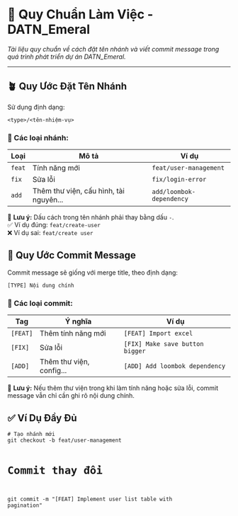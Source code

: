 
<body>
  <h1>💼 Quy Chuẩn Làm Việc - DATN_Emeral</h1>
  <p><em>Tài liệu quy chuẩn về cách đặt tên nhánh và viết commit message trong quá trình phát triển dự án DATN_Emeral.</em></p>

  <hr>

  <h2>🪴 Quy Ước Đặt Tên Nhánh</h2>
  <p>Sử dụng định dạng:</p>
  <pre><code>&lt;type&gt;/&lt;tên-nhiệm-vụ&gt;</code></pre>

  <h3>📌 Các loại nhánh:</h3>
  <table>
    <thead>
      <tr>
        <th>Loại</th>
        <th>Mô tả</th>
        <th>Ví dụ</th>
      </tr>
    </thead>
    <tbody>
      <tr>
        <td><code>feat</code></td>
        <td>Tính năng mới</td>
        <td><code>feat/user-management</code></td>
      </tr>
      <tr>
        <td><code>fix</code></td>
        <td>Sửa lỗi</td>
        <td><code>fix/login-error</code></td>
      </tr>
      <tr>
        <td><code>add</code></td>
        <td>Thêm thư viện, cấu hình, tài nguyên...</td>
        <td><code>add/loombok-dependency</code></td>
      </tr>
    </tbody>
  </table>

  <div class="note">
    🔸 <strong>Lưu ý:</strong> Dấu cách trong tên nhánh phải thay bằng dấu <code>-</code>.<br>
    ✅ Ví dụ đúng: <code>feat/create-user</code><br>
    ❌ Ví dụ sai: <code>feat/create user</code>
  </div>

  <h2>📝 Quy Ước Commit Message</h2>
  <p>Commit message sẽ giống với merge title, theo định dạng:</p>
  <pre><code>[TYPE] Nội dung chính</code></pre>

  <h3>📌 Các loại commit:</h3>
  <table>
    <thead>
      <tr>
        <th>Tag</th>
        <th>Ý nghĩa</th>
        <th>Ví dụ</th>
      </tr>
    </thead>
    <tbody>
      <tr>
        <td><code>[FEAT]</code></td>
        <td>Thêm tính năng mới</td>
        <td><code>[FEAT] Import excel</code></td>
      </tr>
      <tr>
        <td><code>[FIX]</code></td>
        <td>Sửa lỗi</td>
        <td><code>[FIX] Make save button bigger</code></td>
      </tr>
      <tr>
        <td><code>[ADD]</code></td>
        <td>Thêm thư viện, config...</td>
        <td><code>[ADD] Add loombok dependency</code></td>
      </tr>
    </tbody>
  </table>

  <div class="note">
    🔹 <strong>Lưu ý:</strong> Nếu thêm thư viện trong khi làm tính năng hoặc sửa lỗi, commit message vẫn chỉ cần ghi rõ nội dung chính.
  </div>

  <h2>✅ Ví Dụ Đầy Đủ</h2>
  <pre><code># Tạo nhánh mới
git checkout -b feat/user-management

# Commit thay đổi
git commit -m "[FEAT] Implement user list table with pagination"</code></pre>
</body>
